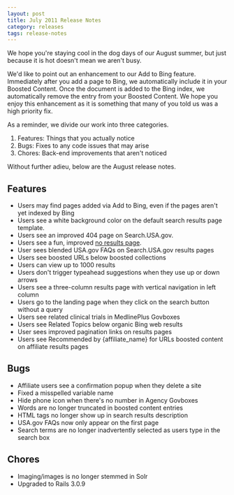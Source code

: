 ```yaml
---
layout: post
title: July 2011 Release Notes
category: releases
tags: release-notes
---
```


We  hope you're staying cool in the dog days of our August summer, but just because it is hot doesn't mean we aren't busy. 

We'd like to point out an enhancement to our Add to Bing feature.  Immediately after you add a page to Bing, we automatically include it in  your Boosted Content. Once the document is added to the Bing index, we  automatically remove the entry from your Boosted Content. We hope you  enjoy this enhancement as it is something that many of you told us was a  high priority fix.

As a reminder, we divide our work into three categories.

1. Features: Things that you actually notice
1. Bugs: Fixes to any code issues that may arise
1. Chores: Back-end improvements that aren't noticed

Without further adieu, below are the August release notes.

## Features

* Users may find pages added via Add to Bing, even if the pages aren't yet indexed by Bing
* Users see a white background color on the default search results page template. 
* Users see an improved 404 page on Search.USA.gov. 
* Users see a fun, improved [no results page](https://search.usa.gov/search?affiliate=usasearch&query=thisisapagewithnoresults).
* User sees blended USA.gov FAQs on Search.USA.gov results pages
* Users see boosted URLs below boosted collections
* Users can view up to 1000 results
* Users don't trigger typeahead suggestions when they use up or down arrows
* Users see a three-column results page with vertical navigation in left column
* Users go to the landing page when they click on the search button without a query 
* Users see related clinical trials in MedlinePlus Govboxes
* Users see Related Topics below organic Bing web results
* User sees improved pagination links on results pages
* Users see Recommended by {affiliate_name} for URLs boosted content on affiliate results pages 

## Bugs 

* Affiliate users see a confirmation popup when they delete a site
* Fixed a misspelled variable name
* Hide phone icon when there's no number in Agency Govboxes
* Words are no longer truncated in boosted content entries
* HTML tags no longer show up in search results description
* USA.gov FAQs now only appear on the first page
* Search terms are no longer inadvertently selected as users type in the search box

## Chores

* Imaging/images is no longer stemmed in Solr
* Upgraded to Rails 3.0.9
